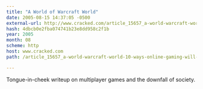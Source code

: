 ```yaml
---
title: "A World of Warcraft World"
date: 2005-08-15 14:37:05 -0500
external-url: http://www.cracked.com/article_15657_a-world-warcraft-world-10-ways-online-gaming-will-change-future.html
hash: 4dbcb0e2fba074741b23e8dd958c2f1b
year: 2005
month: 08
scheme: http
host: www.cracked.com
path: /article_15657_a-world-warcraft-world-10-ways-online-gaming-will-change-future.html

---
```


Tongue-in-cheek writeup on multiplayer games and the downfall of society.
